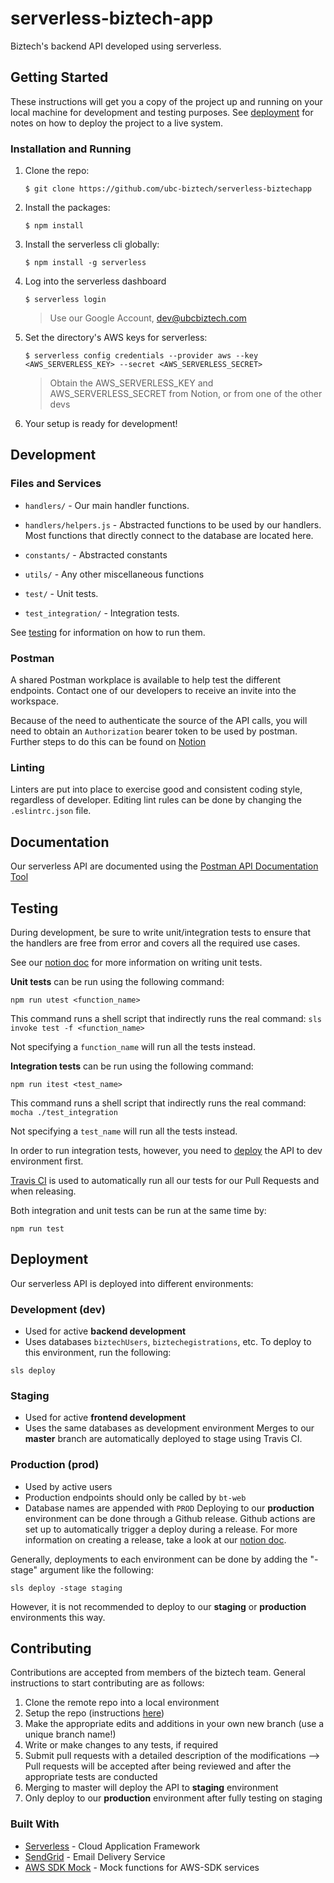 # serverless-biztech-app
Biztech's backend API developed using serverless.

## Getting Started

These instructions will get you a copy of the project up and running on your local machine for development and testing purposes. See [deployment](#deployment) for notes on how to deploy the project to a live system.

### Installation and Running

1. Clone the repo:

    ```
    $ git clone https://github.com/ubc-biztech/serverless-biztechapp
    ```

2. Install the packages:

    ```
    $ npm install
    ```

3. Install the serverless cli globally:

    ```
    $ npm install -g serverless
    ```

4. Log into the serverless dashboard

    ```
    $ serverless login
    ```
    
    > Use our Google Account, dev@ubcbiztech.com

5. Set the directory's AWS keys for serverless:

   ```
   $ serverless config credentials --provider aws --key <AWS_SERVERLESS_KEY> --secret <AWS_SERVERLESS_SECRET>
   ```
   
   > Obtain the AWS_SERVERLESS_KEY and AWS_SERVERLESS_SECRET from Notion, or from one of the other devs

6. Your setup is ready for development!


## Development

### Files and Services

* `handlers/` - Our main handler functions.
* `handlers/helpers.js` - Abstracted functions to be used by our handlers. Most functions that directly connect to the database are located here.
* `constants/` - Abstracted constants
* `utils/` - Any other miscellaneous functions

* `test/` - Unit tests.
* `test_integration/` - Integration tests.

See [testing](#testing) for information on how to run them.

### Postman

A shared Postman workplace is available to help test the different endpoints. Contact one of our developers to receive an invite into the workspace.

Because of the need to authenticate the source of the API calls, you will need to obtain an `Authorization` bearer token to be used by postman. Further steps to do this can be found on [Notion](https://www.notion.so/ubcbiztech/How-to-CURL-Postman-2e4a7517a7d546c8aacee8d018fd2d3c)

### Linting

Linters are put into place to exercise good and consistent coding style, regardless of developer. Editing lint rules can be done by changing the `.eslintrc.json` file.


## Documentation

Our serverless API are documented using the [Postman API Documentation Tool](https://www.postman.com/api-documentation-tool/)


## Testing

During development, be sure to write unit/integration tests to ensure that the handlers are free from error and covers all the required use cases.

See our [notion doc](https://www.notion.so/ubcbiztech/Unit-Testing-Notes-a7016cc431744dc0b98b57277e572572) for more information on writing unit tests.

**Unit tests** can be run using the following command:

```
npm run utest <function_name>
```
This command runs a shell script that indirectly runs the real command: `sls invoke test -f <function_name>`

Not specifying a `function_name` will run all the tests instead.

**Integration tests** can be run using the following command:

```
npm run itest <test_name>
```
This command runs a shell script that indirectly runs the real command: `mocha ./test_integration`

Not specifying a `test_name` will run all the tests instead.

In order to run integration tests, however, you need to [deploy](#development-dev) the API to dev environment first.

[Travis CI](https://travis-ci.org) is used to automatically run all our tests for our Pull Requests and when releasing.


Both integration and unit tests can be run at the same time by:
```
npm run test
```

## Deployment

Our serverless API is deployed into different environments:

### Development (dev)
- Used for active **backend development**
- Uses databases `biztechUsers`, `biztechegistrations`, etc.
To deploy to this environment, run the following:

```
sls deploy
```

### Staging
- Used for active **frontend development**
- Uses the same databases as development environment
Merges to our **master** branch are automatically deployed to stage using Travis CI.

### Production (prod)
- Used by active users
- Production endpoints should only be called by `bt-web`
- Database names are appended with `PROD`
Deploying to our **production** environment can be done through a Github release. Github actions are set up to automatically trigger a deploy during a release. For more information on creating a release, take a look at our [notion doc](https://www.notion.so/ubcbiztech/Production-Releases-76b97d59214d4d29b4db6b9e5c4692e1).

Generally, deployments to each environment can be done by adding the "-stage" argument like the following:

```
sls deploy -stage staging
```

However, it is not recommended to deploy to our **staging** or **production** environments this way.


## Contributing
Contributions are accepted from members of the biztech team. General instructions to start contributing are as follows:

1. Clone the remote repo into a local environment
2. Setup the repo (instructions [here](#getting-started))
3. Make the appropriate edits and additions in your own new branch (use a unique branch name!)
4. Write or make changes to any tests, if required
5. Submit pull requests with a detailed description of the modifications
--> Pull requests will be accepted after being reviewed and after the appropriate tests are conducted
6. Merging to master will deploy the API to **staging** environment
7. Only deploy to our **production** environment after fully testing on staging

### Built With

* [Serverless](https://www.serverless.com) - Cloud Application Framework
* [SendGrid](https://sendgrid.com) - Email Delivery Service
* [AWS SDK Mock](https://www.npmjs.com/package/aws-sdk-mock) - Mock functions for AWS-SDK services

